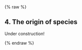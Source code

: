 {% raw %}
<section markdown="1">

## 4. The origin of species

Under construction! 
</section>

{% endraw %}
